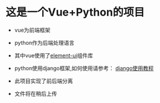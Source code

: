 # 这是一个Vue+Python的项目

* vue为前端框架

* python作为后端处理语言

* 其中vue使用了[element-ui](http://element.eleme.io/#/zh-CN)组件库

* python使用django框架,如何使用请参考：
	[django使用教程](http://www.runoob.com/django/django-tutorial.html)

* 此项目实现了前后端分离

* 文件将在稍后上传